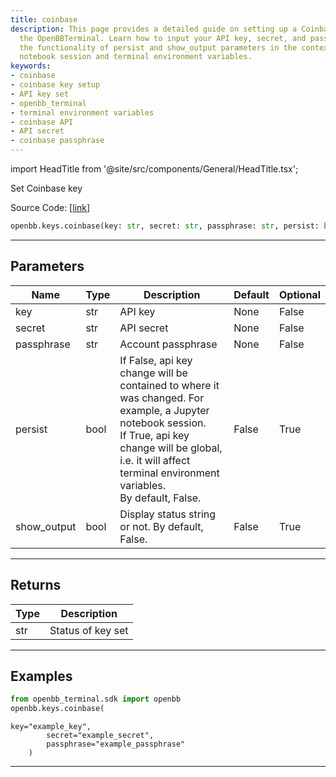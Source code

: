 ```yaml
---
title: coinbase
description: This page provides a detailed guide on setting up a Coinbase key using
  the OpenBBTerminal. Learn how to input your API key, secret, and passphrase. Understand
  the functionality of persist and show_output parameters in the context of your Jupyter
  notebook session and terminal environment variables.
keywords:
- coinbase
- coinbase key setup
- API key set
- openbb_terminal
- terminal environment variables
- coinbase API
- API secret
- coinbase passphrase
---
```


import HeadTitle from '@site/src/components/General/HeadTitle.tsx';

<HeadTitle title="keys.coinbase - Reference | OpenBB SDK Docs" />

Set Coinbase key

Source Code: [[link](https://github.com/OpenBB-finance/OpenBBTerminal/tree/main/openbb_terminal/keys_model.py#L1510)]

```python wordwrap
openbb.keys.coinbase(key: str, secret: str, passphrase: str, persist: bool = False, show_output: bool = False)
```

---

## Parameters

| Name | Type | Description | Default | Optional |
| ---- | ---- | ----------- | ------- | -------- |
| key | str | API key | None | False |
| secret | str | API secret | None | False |
| passphrase | str | Account passphrase | None | False |
| persist | bool | If False, api key change will be contained to where it was changed. For example, a Jupyter notebook session.<br/>If True, api key change will be global, i.e. it will affect terminal environment variables.<br/>By default, False. | False | True |
| show_output | bool | Display status string or not. By default, False. | False | True |


---

## Returns

| Type | Description |
| ---- | ----------- |
| str | Status of key set |
---

## Examples

```python
from openbb_terminal.sdk import openbb
openbb.keys.coinbase(
```

```
key="example_key",
        secret="example_secret",
        passphrase="example_passphrase"
    )
```
---

